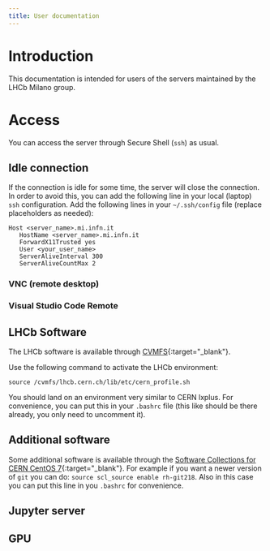 ```yaml
---
title: User documentation
---
```


# Introduction

This documentation is intended for users of the servers maintained by the LHCb Milano group.

# Access
You can access the server through Secure Shell (`ssh`) as usual.

## Idle connection
If the connection is idle for some time, the server will close the connection.
In order to avoid this, you can add the following line in your local (laptop) `ssh` configuration.
Add the following lines in your `~/.ssh/config` file (replace placeholders as needed):
```
Host <server_name>.mi.infn.it
   HostName <server_name>.mi.infn.it
   ForwardX11Trusted yes
   User <your_user_name>
   ServerAliveInterval 300
   ServerAliveCountMax 2
```

### VNC (remote desktop)

### Visual Studio Code Remote

## LHCb Software
The LHCb software is available through [CVMFS](https://cernvm.cern.ch/portal/filesystem){:target="_blank"}.

Use the following command to activate the LHCb environment:

`source /cvmfs/lhcb.cern.ch/lib/etc/cern_profile.sh`

You should land on an environment very similar to CERN lxplus. For convenience, you can put this in your `.bashrc` file (this like should be there already, you only need to uncomment it).

## Additional software
Some additional software is available through the [Software Collections for CERN CentOS 7](https://linux.web.cern.ch/centos7/docs/softwarecollections/){:target="_blank"}.
For example if you want a newer version of `git` you can do: `source scl_source enable rh-git218`. Also in this case you can put this line in you `.bashrc` for convenience.

## Jupyter server

## GPU